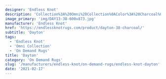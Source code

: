 ```yaml
---
designer: 'Endless Knot'
description: 'Collection%3A%20Omni%20Collection%0AColor%3A%20Charcoal%0AMaterial%3A%20100%25%20WoolPile%3A%201/8%22Width%3A%2013%272%22%2C%2016%274%22Style%3A%20Flatweave'
image_primary: 'img/DAY13-38-600x873.jpg'
manufacturer: 'Endless Knot'
href: 'https://endlessknotrugs.com/product/dayton-38-charcoal/'
subtitle: 'Dayton'
tags:
  - 'Endless Knot'
  - 'Omni Collection'
  - 'On Demand Rugs'
title: 'Dayton'
category: 'On Demand Rugs'
slug: '/manufacturers/endless-knot/on-demand-rugs/endless-knot-dayton'
date: '2021-02-17'
---
```

